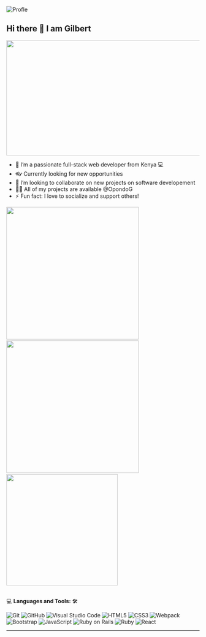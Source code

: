 ![Profle](https://camo.githubusercontent.com/2a0fa5f29d3658785cdb60ba03d07d73a97fb6c43d2e72915a5bf9c852e6f7ea/68747470733a2f2f6b6f6d617265762e636f6d2f67687076632f3f757365726e616d653d6b6170616465266c6162656c3d50726f66696c65253230766965777326636f6c6f723d306537356236267374796c653d666c6174)
## Hi there 👋 I am Gilbert
<img width="900" height="300" src="https://camo.githubusercontent.com/2e36d3e7bdc4828d840961dca5d69e177691d58fcbcf5e0916a744b97ab0aec4/68747470733a2f2f33372e6d656469612e74756d626c722e636f6d2f61356232313038363563663430306132316632623866623931326331323737352f74756d626c725f6e3970323736644a6139317368706564676f315f3430302e676966"/>

- 🔭 I’m a passionate full-stack web developer from Kenya 💻
- 👓 Currently looking for new opportunities
- 👯 I’m looking to collaborate on new projects on software developement
- 👨‍💻 All of my projects are available @OpondoG
- ⚡ Fun fact: I love to socialize and support others!
  <br>

<div float="left" > 
  <img width="345" src="https://github-readme-stats.vercel.app/api?username=OpondoG&show_icons=true&theme=tokyonight"/> &nbsp;
  <img width="345" src="http://github-readme-streak-stats.herokuapp.com?user=OpondoG&theme=tokyonight&date_format=M%20j%5B%2C%20Y%5D"/> &nbsp;
  <img width="290" src="https://github-readme-stats.vercel.app/api/top-langs?username=OpondoG&show_icons=true&locale=en&layout=compact&theme=tokyonight"/>
</div>
<br>

💻 **Languages and Tools:** 🛠️<br>

![Git](https://img.shields.io/badge/-Git-000000?style=flat&logo=git&logoColor=F05032&labelColor=ffffff)
![GitHub](https://img.shields.io/badge/-GitHub-000000?style=flat&logo=github&logoColor=000000&labelColor=ffffff)
![Visual Studio Code](https://img.shields.io/badge/-VSCode-000000?style=flat&logo=visual-studio-code&labelColor=007ACC)
![HTML5](https://img.shields.io/badge/-HTML5-000000?style=flat&logo=html5&logoColor=ffffff&labelColor=E34F26)
![CSS3](https://img.shields.io/badge/-CSS3-000000?style=flat&logo=css3&logoColor=ffffff&labelColor=1572B6)
![Webpack](https://img.shields.io/badge/-Webpack-000000?style=flat&logo=webpack)
![Bootstrap](https://img.shields.io/badge/-Bootstrap-000000?style=flat&logo=bootstrap&logoColor=ffffff&labelColor=563D7C)
![JavaScript](https://img.shields.io/badge/-JavaScript-000000?style=flat&logo=javascript)
![Ruby on Rails](https://img.shields.io/badge/Ruby_on_Rails-000000?style=flat&logo=ruby-on-rails&logoColor=white)
![Ruby](https://img.shields.io/badge/Ruby-000000?style=flat&logo=ruby&logoColor=white)
![React](https://img.shields.io/badge/-React-000000?style=flat&logo=react)

---
